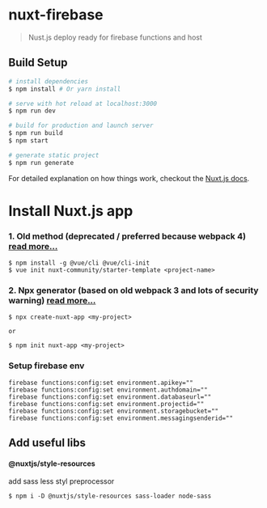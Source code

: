 # nuxt-firebase

> Nust.js deploy ready for firebase functions and host

## Build Setup

``` bash
# install dependencies
$ npm install # Or yarn install

# serve with hot reload at localhost:3000
$ npm run dev

# build for production and launch server
$ npm run build
$ npm start

# generate static project
$ npm run generate
```

For detailed explanation on how things work, checkout the [Nuxt.js docs](https://github.com/nuxt/nuxt.js).

# Install Nuxt.js app

### 1. Old method (deprecated / preferred because webpack 4) [read more...](https://www.telerik.com/blogs/getting-started-with-nuxtjs)

```
$ npm install -g @vue/cli @vue/cli-init
$ vue init nuxt-community/starter-template <project-name>
```

### 2. Npx generator (based on old webpack 3 and lots of security warning) [read more...](https://github.com/nuxt/create-nuxt-app)

```
$ npx create-nuxt-app <my-project>

or

$ npm init nuxt-app <my-project>
```

### Setup firebase env

```
firebase functions:config:set environment.apikey=""
firebase functions:config:set environment.authdomain=""
firebase functions:config:set environment.databaseurl=""
firebase functions:config:set environment.projectid=""
firebase functions:config:set environment.storagebucket=""
firebase functions:config:set environment.messagingsenderid=""
```

## Add useful libs

#### @nuxtjs/style-resources
add sass less styl preprocessor 
```
$ npm i -D @nuxtjs/style-resources sass-loader node-sass
```
